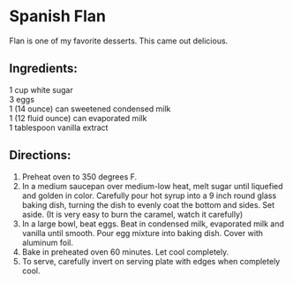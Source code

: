 # Spanish Flan
Flan is one of my favorite desserts. This came out delicious.
## Ingredients:
1 cup white sugar  
3 eggs  
1 (14 ounce) can sweetened condensed milk  
1 (12 fluid ounce) can evaporated milk  
1 tablespoon vanilla extract  

## Directions:
1. Preheat oven to 350 degrees F.
1. In a medium saucepan over medium-low heat, melt sugar until liquefied and golden in color. Carefully pour hot syrup into a 9 inch round glass baking dish, turning the dish to evenly coat the bottom and sides. Set aside. (It is very easy to burn the caramel, watch it carefully)
1. In a large bowl, beat eggs. Beat in condensed milk, evaporated milk and vanilla until smooth. Pour egg mixture into baking dish. Cover with aluminum foil.
1. Bake in preheated oven 60 minutes. Let cool completely.
1. To serve, carefully invert on serving plate with edges when completely cool.
